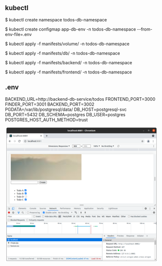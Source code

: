 ## kubectl

$ kubectl create namespace todos-db-namespace

$ kubectl create configmap app-db-env -n todos-db-namespace --from-env-file=.env

$ kubectl apply -f manifests/volume/ -n todos-db-namespace

$ kubectl apply -f manifests/db/ -n todos-db-namespace

$ kubectl apply -f manifests/backend/ -n todos-db-namespace

$ kubectl apply -f manifests/frontend/ -n todos-db-namespace

## .env

BACKEND_URL=http://backend-db-service/todos
FRONTEND_PORT=3000
FINDER_PORT=3001
BACKEND_PORT=3002
PGDATA=/var/lib/postgresql/data/
DB_HOST=postgresql-svc
DB_PORT=5432
DB_SCHEMA=postgres
DB_USER=postgres
POSTGRES_HOST_AUTH_METHOD=trust

![alt text](https://github.com/jylhakos/DevOpsWithKubernetes/blob/main/4/4.05/4.05.png?raw=true)

